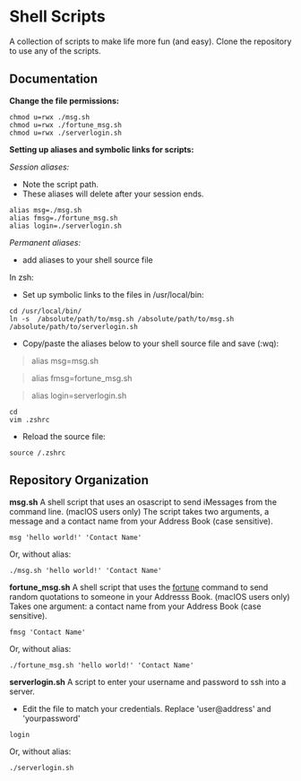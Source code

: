 # Shell Scripts 
A collection of scripts to make life more fun (and easy). Clone the repository to use any of the scripts.

## Documentation
__Change the file permissions:__

```
chmod u=rwx ./msg.sh
chmod u=rwx ./fortune_msg.sh
chmod u=rwx ./serverlogin.sh
```
__Setting up aliases and symbolic links for scripts:__

*Session aliases:*
- Note the script path.
- These aliases will delete after your session ends.

```
alias msg=./msg.sh
alias fmsg=./fortune_msg.sh
alias login=./serverlogin.sh
```

*Permanent aliases:*
- add aliases to your shell source file

In zsh:
- Set up symbolic links to the files in /usr/local/bin:

```
cd /usr/local/bin/
ln -s  /absolute/path/to/msg.sh /absolute/path/to/msg.sh /absolute/path/to/serverlogin.sh
```

- Copy/paste the aliases below to your shell source file and save (:wq):
>alias msg=msg.sh

>alias fmsg=fortune_msg.sh

>alias login=serverlogin.sh

```
cd
vim .zshrc
```

- Reload the source file:

`source /.zshrc`

## Repository Organization
__msg.sh__
A shell script that uses an osascript to send iMessages from the command line. (macIOS users only) 
The script takes two arguments, a message and a contact name from your Address Book (case sensitive).

`msg 'hello world!' 'Contact Name'`

Or, without alias:

`./msg.sh 'hello world!' 'Contact Name'`

__fortune_msg.sh__
A shell script that uses the [fortune](https://linux.die.net/man/6/fortune) command to send random quotations to someone in your Addresss Book. (macIOS users only) 
Takes one argument: a contact name from your Address Book (case sensitive).

`fmsg 'Contact Name'`

Or, without alias:

`./fortune_msg.sh 'hello world!' 'Contact Name'`

__serverlogin.sh__
A script to enter your username and password to ssh into a server. 
- Edit the file to match your credentials. Replace 'user@address' and 'yourpassword'

`login`

Or, without alias:

`./serverlogin.sh`
